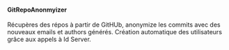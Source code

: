 #### GitRepoAnonmyizer

  Récupères des répos à partir de GitHUb, anonymize les commits avec des nouveaux emails et authors générés.
  Création automatique des utilisateurs grâce aux appels à Id Server.
  

